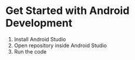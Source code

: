 # Get Started with Android Development

1. Install Android Studio
2. Open repository inside Android Studio
3. Run the code